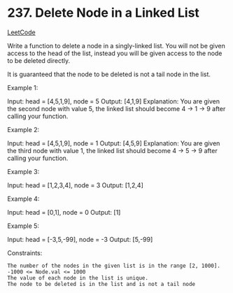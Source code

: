 # 237. Delete Node in a Linked List

[LeetCode](https://leetcode.com/problems/delete-node-in-a-linked-list/)

Write a function to delete a node in a singly-linked list. You will not be given access to the head of the list, instead you will be given access to the node to be deleted directly.

It is guaranteed that the node to be deleted is not a tail node in the list.



Example 1:

Input: head = [4,5,1,9], node = 5
Output: [4,1,9]
Explanation: You are given the second node with value 5, the linked list should become 4 -> 1 -> 9 after calling your function.

Example 2:

Input: head = [4,5,1,9], node = 1
Output: [4,5,9]
Explanation: You are given the third node with value 1, the linked list should become 4 -> 5 -> 9 after calling your function.

Example 3:

Input: head = [1,2,3,4], node = 3
Output: [1,2,4]

Example 4:

Input: head = [0,1], node = 0
Output: [1]

Example 5:

Input: head = [-3,5,-99], node = -3
Output: [5,-99]



Constraints:

    The number of the nodes in the given list is in the range [2, 1000].
    -1000 <= Node.val <= 1000
    The value of each node in the list is unique.
    The node to be deleted is in the list and is not a tail node
